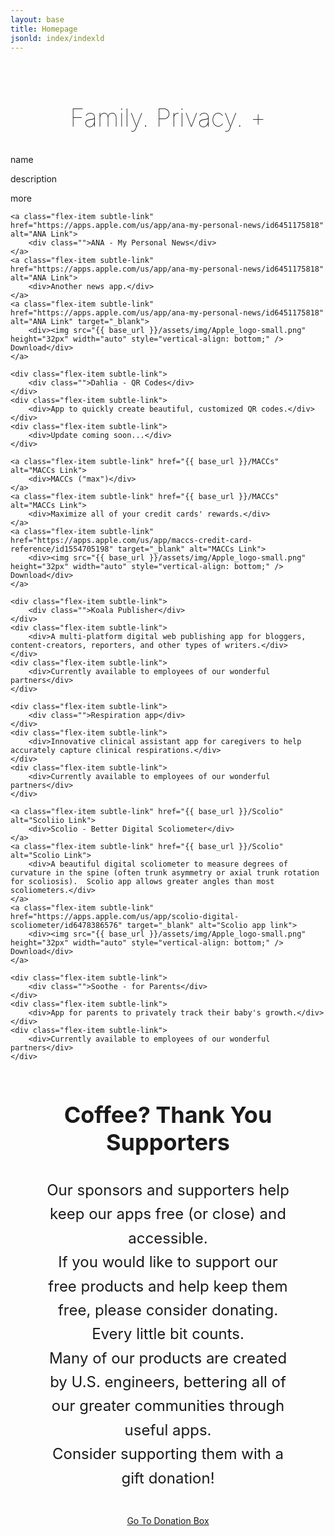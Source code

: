 ```yaml
---
layout: base
title: Homepage
jsonld: index/indexld
---
```

<div style="display: block; margin-top: 80px; text-align: center;">
    <h2 style="font-size: 40px; font-weight: 100;">Family.  Privacy.  +</h2>
</div>

<section class="flex-container section-container" style="">
    <div class="flex-item">
        <p>name</p>
    </div>
    <div class="flex-item">
        <p>description</p>
    </div>
    <div class="flex-item">
        <p>more</p>
    </div>

    <a class="flex-item subtle-link" href="https://apps.apple.com/us/app/ana-my-personal-news/id6451175818" alt="ANA Link">
        <div class="">ANA - My Personal News</div>
    </a>
    <a class="flex-item subtle-link" href="https://apps.apple.com/us/app/ana-my-personal-news/id6451175818" alt="ANA Link">
        <div>Another news app.</div>
    </a>
    <a class="flex-item subtle-link" href="https://apps.apple.com/us/app/ana-my-personal-news/id6451175818" alt="ANA Link" target="_blank">
        <div><img src="{{ base_url }}/assets/img/Apple_logo-small.png" height="32px" width="auto" style="vertical-align: bottom;" /> Download</div>
    </a>

    <div class="flex-item subtle-link">
        <div class="">Dahlia - QR Codes</div>
    </div>
    <div class="flex-item subtle-link">
        <div>App to quickly create beautiful, customized QR codes.</div>
    </div>
    <div class="flex-item subtle-link">
        <div>Update coming soon...</div>
    </div>

    <a class="flex-item subtle-link" href="{{ base_url }}/MACCs" alt="MACCs Link">
        <div>MACCs ("max")</div>
    </a>
    <a class="flex-item subtle-link" href="{{ base_url }}/MACCs" alt="MACCs Link">
        <div>Maximize all of your credit cards' rewards.</div>
    </a>
    <a class="flex-item subtle-link" href="https://apps.apple.com/us/app/maccs-credit-card-reference/id1554705198" target="_blank" alt="MACCs Link">
        <div><img src="{{ base_url }}/assets/img/Apple_logo-small.png" height="32px" width="auto" style="vertical-align: bottom;" /> Download</div>
    </a>

    <div class="flex-item subtle-link">
        <div class="">Koala Publisher</div>
    </div>
    <div class="flex-item subtle-link">
        <div>A multi-platform digital web publishing app for bloggers, content-creators, reporters, and other types of writers.</div>
    </div>
    <div class="flex-item subtle-link">
        <div>Currently available to employees of our wonderful partners</div>
    </div>

    <div class="flex-item subtle-link">
        <div class="">Respiration app</div>
    </div>
    <div class="flex-item subtle-link">
        <div>Innovative clinical assistant app for caregivers to help accurately capture clinical respirations.</div>
    </div>
    <div class="flex-item subtle-link">
        <div>Currently available to employees of our wonderful partners</div>
    </div>

    <a class="flex-item subtle-link" href="{{ base_url }}/Scolio" alt="Scoliio Link">
        <div>Scolio - Better Digital Scoliometer</div>
    </a>
    <a class="flex-item subtle-link" href="{{ base_url }}/Scolio" alt="Scolio Link">
        <div>A beautiful digital scoliometer to measure degrees of curvature in the spine (often trunk asymmetry or axial trunk rotation for scoliosis).  Scolio app allows greater angles than most scoliometers.</div>
    </a>
    <a class="flex-item subtle-link" href="https://apps.apple.com/us/app/scolio-digital-scoliometer/id6478386576" target="_blank" alt="Scolio app link">
        <div><img src="{{ base_url }}/assets/img/Apple_logo-small.png" height="32px" width="auto" style="vertical-align: bottom;" /> Download</div>
    </a>

    <div class="flex-item subtle-link">
        <div class="">Soothe - for Parents</div>
    </div>
    <div class="flex-item subtle-link">
        <div>App for parents to privately track their baby's growth.</div>
    </div>
    <div class="flex-item subtle-link">
        <div>Currently available to employees of our wonderful partners</div>
    </div>
</section>

<section style="overflow: auto; width: 80%; max-width: 1600px; margin: 0 auto 100px auto; text-align: center; vertical-align: middle;">
    <h3 style="font-size: 36px;">Coffee?  Thank You Supporters</h3>
    <p style="font-size: 24px; line-height: 1.6;">
    Our sponsors and supporters help keep our apps free (or close) and accessible.<br />
    If you would like to support our free products and help keep them free, please consider donating.  Every little bit counts.<br />
    Many of our products are created by U.S. engineers, bettering all of our greater communities through useful apps.<br />
    Consider supporting them with a gift donation!<br />
    </p>
    <div style="text-align: center; margin: 40px auto;">
        <a href="https://www.paypal.com/paypalme/KoalaHealthMe" class="shiny-button">Go To Donation Box</a>
    </div>
</section>
